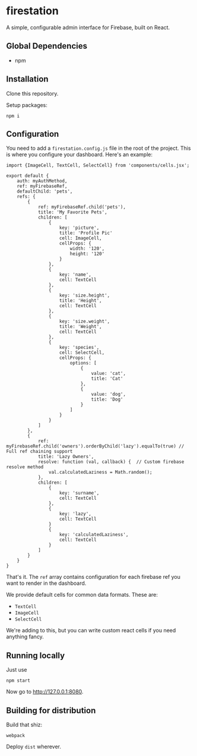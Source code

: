 # firestation
A simple, configurable admin interface for Firebase, built on React.

## Global Dependencies

- npm

## Installation

Clone this repository.

Setup packages:

    npm i


## Configuration

You need to add a `firestation.config.js` file in the root of the project. This is where you configure your dashboard. Here's an example:

    import {ImageCell, TextCell, SelectCell} from 'components/cells.jsx';

    export default {
        auth: myAuthMethod,
        ref: myFirebaseRef,
        defaultChild: 'pets',
        refs: {
            {
                ref: myFirebaseRef.child('pets'),
                title: 'My Favorite Pets',
                children: [
                    {
                        key: 'picture',
                        title: 'Profile Pic'
                        cell: ImageCell,
                        cellProps: {
                            width: '120',
                            height: '120'
                        }
                    },
                    {
                        key: 'name',
                        cell: TextCell
                    },
                    {
                        key: 'size.height',
                        title: 'Height',
                        cell: TextCell
                    },
                    {
                        key: 'size.weight',
                        title: 'Weight',
                        cell: TextCell
                    },
                    {
                        key: 'species',
                        cell: SelectCell,
                        cellProps: {
                            options: [
                                {
                                    value: 'cat',
                                    title: 'Cat'
                                },
                                {
                                    value: 'dog',
                                    title: 'Dog'
                                }
                            ]
                        }
                    }
                ]
            },
            {
                ref: myFirebaseRef.child('owners').orderByChild('lazy').equalTo(true) // Full ref chaining support
                title: 'Lazy Owners',
                resolve: function (val, callback) {  // Custom firebase resolve method
                    val.calculatedLaziness = Math.random();
                },
                children: [
                    {
                        key: 'surname',
                        cell: TextCell
                    },
                    {
                        key: 'lazy',
                        cell: TextCell
                    }
                    {
                        key: 'calculatedLaziness',
                        cell: TextCell
                    }
                ]
            }
        }
    }

That's it. The `ref` array contains configuration for each firebase ref you want to render in the dashboard.

We provide default cells for common data formats. These are:

- `TextCell`
- `ImageCell`
- `SelectCell`

We're adding to this, but you can write custom react cells if you need anything fancy.

## Running locally

Just use

    npm start

Now go to http://127.0.0.1:8080.

## Building for distribution

Build that shiz:

    webpack

Deploy `dist` wherever.